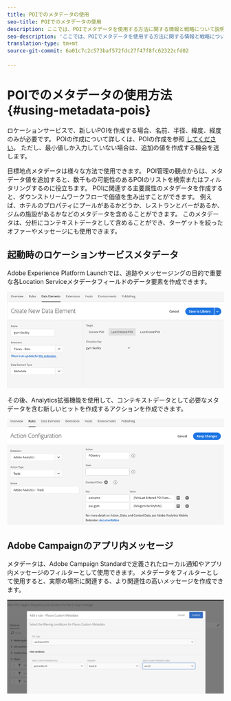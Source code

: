 ```yaml
---
title: POIでのメタデータの使用
seo-title: POIでのメタデータの使用
description: ここでは、POIでメタデータを使用する方法に関する情報と戦略について説明します。
seo-description: 'ここでは、POIでメタデータを使用する方法に関する情報と戦略について説明します。 '
translation-type: tm+mt
source-git-commit: 6a01c7c2c573baf572fdc27f47f8fc62322cfd02

---
```



# POIでのメタデータの使用方法 {#using-metadata-pois}

ロケーションサービスで、新しいPOIを作成する場合、名前、半径、緯度、経度のみが必要です。 POIの作成について詳しくは、POIの作成を参照 [してください](/help/poi-mgmt-ui/create-a-poi-ui.md)。 ただし、最小値しか入力していない場合は、追加の値を作成する機会を逃します。

目標地点メタデータは様々な方法で使用できます。 POI管理の観点からは、メタデータ値を追加すると、数千もの可能性のあるPOIのリストを検索またはフィルタリングするのに役立ちます。 POIに関連する主要属性のメタデータを作成すると、ダウンストリームワークフローで価値を生み出すことができます。 例えば、ホテルのプロパティにプールがあるかどうか、レストランとバーがあるか、ジムの施設があるかなどのメタデータを含めることができます。 このメタデータは、分析にコンテキストデータとして含めることができ、ターゲットを絞ったオファーやメッセージにも使用できます。

## 起動時のロケーションサービスメタデータ

Adobe Experience Platform Launchでは、追跡やメッセージングの目的で重要な各Location Serviceメタデータフィールドのデータ要素を作成できます。

![ジム施設のデータ要素](/help/assets/gymfacility.png)

その後、Analytics拡張機能を使用して、コンテキストデータとして必要なメタデータを含む新しいヒットを作成するアクションを作成できます。

![体育施設の活動](/help/assets/Analytics-gym.png)

## Adobe Campaignのアプリ内メッセージ

メタデータは、Adobe Campaign Standardで定義されたローカル通知やアプリ内メッセージのフィルターとして使用できます。 メタデータをフィルターとして使用すると、実際の場所に関連する、より関連性の高いメッセージを作成できます。

![ACSでのローカル通知とアプリ内メッセージのフィルタリング](/help/assets/ACS_gym_metadata.png)
